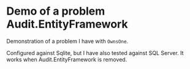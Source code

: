 ﻿# Demo of a problem  Audit.EntityFramework
Demonstration of a problem I have with `OwnsOne`.

Configured against Sqlite, but I have also tested against SQL Server.
It works when Audit.EntityFramework is removed.

